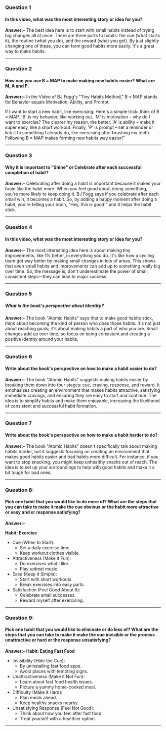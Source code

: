 ### Question 1
#### In this video, what was the most interesting story or idea for you?

**Answer:-** The best idea here is to start with small habits instead of trying big changes all at once. There are three parts to habits: the cue (what starts it), the routine (what you do), and the reward (what you get). By just slightly changing one of these, you can form good habits more easily. It's a great way to make habits.
<hr>

### Question 2
#### How can you use B = MAP to make making new habits easier? What are M, A and P.

**Answer:-** In the Video of BJ Fogg's "Tiny Habits Method," B = MAP stands for Behavior equals Motivation, Ability, and Prompt. 

 If I want to start a new habit, like exercising. Here's a simple trick: think of B = MAP. 'B' is my behavior, like working out. 'M' is motivation – why do I want to exercise? The clearer my reason, the better. 'A' is ability – make it super easy, like a short workout. Finally, 'P' is prompt – set a reminder or link it to something I already do, like exercising after brushing my teeth. Following B = MAP makes forming new habits way easier!"
<hr>

### Question 3
#### Why it is important to "Shine" or Celebrate after each successful completion of habit?
**Answer:-** Celebrating after doing a habit is important because it makes your brain like the habit more. When you feel good about doing something, you're more likely to keep doing it. BJ Fogg says if you celebrate after each small win, it becomes a habit. So, by adding a happy moment after doing a habit, you're telling your brain, "Hey, this is good!" and it helps the habit stick.
<hr>

### Question 4
#### In this video, what was the most interesting story or idea for you?

**Answer:-** The most interesting idea here is about making tiny improvements, like 1% better, in everything you do. It's like how a cycling team got way better by making small changes in lots of areas. This shows that even small habits and improvements can add up to something really big over time. So, the message is, don't underestimate the power of small, consistent steps—they can lead to major success!
<hr>

### Question 5
##### What is the book's perspective about Identity?
**Answer:-** The book "Atomic Habits" says that to make good habits stick, think about becoming the kind of person who does those habits. It's not just about reaching goals; it's about making habits a part of who you are. Small changes add up over time, so focus on being consistent and creating a positive identity around your habits.
<hr>

### Question 6
#### Write about the book's perspective on how to make a habit easier to do?
**Answer:-** The book "Atomic Habits" suggests making habits easier by breaking them down into four stages: cue, craving, response, and reward. It emphasizes creating an environment that makes habits attractive, satisfying immediate cravings, and ensuring they are easy to start and continue. The idea is to simplify habits and make them enjoyable, increasing the likelihood of consistent and successful habit formation.
<hr>

### Question 7
#### Write about the book's perspective on how to make a habit harder to do?
**Answer:-** The book "Atomic Habits" doesn't specifically talk about making habits harder, but it suggests focusing on creating an environment that makes good habits easier and bad habits more difficult. For instance, if you want to stop snacking, you might keep unhealthy snacks out of reach. The idea is to set up your surroundings to help with good habits and make it a bit tough for bad ones.
<hr>

### Question 8:
#### Pick one habit that you would like to do more of? What are the steps that you can take to make it make the cue obvious or the habit more attractive or easy and or response satisfying?
**Answer:-**

**Habit: Exercise**
- Cue (When to Start):
    - Set a daily exercise time.
    - Keep workout clothes visible.
- Attractiveness (Make it Fun):
    - Do exercises what I like.
    - Play upbeat music.
- Ease (Keep it Simple):
    - Start with short workouts.
    - Break exercises into easy parts.
- Satisfaction (Feel Good About It):
    - Celebrate small successes.
    - Reward myself after exercising.
<hr>

### Question 9:
#### Pick one habit that you would like to eliminate or do less of? What are the steps that you can take to make it make the cue invisible or the process unattractive or hard or the response unsatisfying?

**Answer:-**
**Habit: Eating Fast Food**
- Invisibility (Hide the Cue):
    - By uninstalling fast food apps.
    - Avoid places with tempting signs.
- Unattractiveness (Make it Not Fun):
    - Learn about fast food health issues.
    - Picture a yummy home-cooked meal.
- Difficulty (Make it Hard):
    - Plan meals ahead. 
    - Keep healthy snacks nearby.
- Unsatisfying Response (Feel Not Good):
    - Think about how you feel after fast food.
    - Treat yourself with a healthier option.
<hr>
